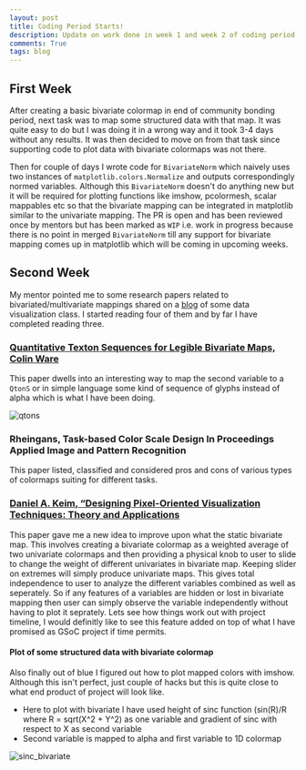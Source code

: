 ```yaml
---
layout: post
title: Coding Period Starts!
description: Update on work done in week 1 and week 2 of coding period
comments: True
tags: blog
---
```


## First Week

After creating a basic bivariate colormap in end of community bonding period, next 
task was to map some structured data with that map. It was quite easy to do but I
was doing it in a wrong way and it took 3-4 days without any results. It was then
decided to move on from that task since supporting code to plot data with bivariate
colormaps was not there.

Then for couple of days I wrote code for  `BivariateNorm` which naively uses two
instances of `matplotlib.colors.Normalize` and outputs correspondingly normed variables.
Although this `BivariateNorm` doesn't do anything new but it will be required for
plotting functions like imshow, pcolormesh, scalar mappables etc so that the bivariate
mapping can be integrated in matplotlib similar to the univariate mapping. The PR is
open and has been reviewed once by mentors but has been marked as `WIP` i.e. work in
progress because there is no point in merged `BivariateNorm` till any support for
bivariate mapping comes up in matplotlib which will be coming in upcoming weeks.


## Second Week

My mentor pointed me to some research papers related to bivariated/multivariate mappings
shared on a [blog](http://graphics.cs.wisc.edu/WP/vis10/archives/998-reading-9-bi-variate-color-mappings) 
of some data visualization class. I started reading four of them and by far I have completed
reading three.

### [Quantitative Texton Sequences for Legible Bivariate Maps, Colin Ware](http://ieeexplore.ieee.org/document/5290769/?tp=&arnumber=5290769)
This paper dwells into an interesting way to map the second variable to a `QtonS` or
in simple language some kind of sequence of glyphs instead of alpha which is what I have been doing.

![qtons](https://www.computer.org/cms/Computer.org/dl/trans/tg/2009/06/figures/ttg20090615232c.gif)

### Rheingans, Task-based Color Scale Design In Proceedings Applied Image and Pattern Recognition
This paper listed, classified and considered pros and cons of various types of colormaps
suiting for different tasks.

### [Daniel A. Keim, “Designing Pixel-Oriented Visualization Techniques: Theory and Applications](http://fusion.cs.uni-magdeburg.de/pubs/TVCG00.pdf)
This paper gave me a new idea to improve upon what the static bivariate map. This involves
creating a bivariate colormap as a weighted average of two univariate colormaps and then
providing a physical knob to user to slide to change the weight of different univariates 
in bivariate map. Keeping slider on extremes will simply produce univariate maps. This
gives total independence to user to analyze the different variables combined as well as 
seperately. So if any features of a variables are hidden or lost in bivariate mapping then
user can simply observe the variable independently without having to plot it seprately. 
Lets see how things work out with project timeline, I would definitly like to see this
feature added on top of what I have promised as GSoC project if time permits.


#### Plot of some structured data with bivariate colormap

Also finally out of blue I figured out how to plot mapped colors with imshow.
Although this isn't perfect, just couple of hacks but this is quite close to what
end product of project will look like.

* Here to plot with bivariate I have used height of sinc function (sin(R)/R where
  R = sqrt(X^2 + Y^2) as one variable and gradient of sinc with respect
to X as second variable
* Second variable is mapped to alpha and first variable to 1D colormap

![sinc_bivariate](http://i.imgur.com/439dUH8.png)
